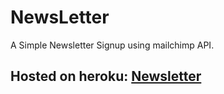 # NewsLetter
A Simple Newsletter Signup using mailchimp API.

## Hosted on heroku: [Newsletter](https://blooming-dawn-38690.herokuapp.com/)
